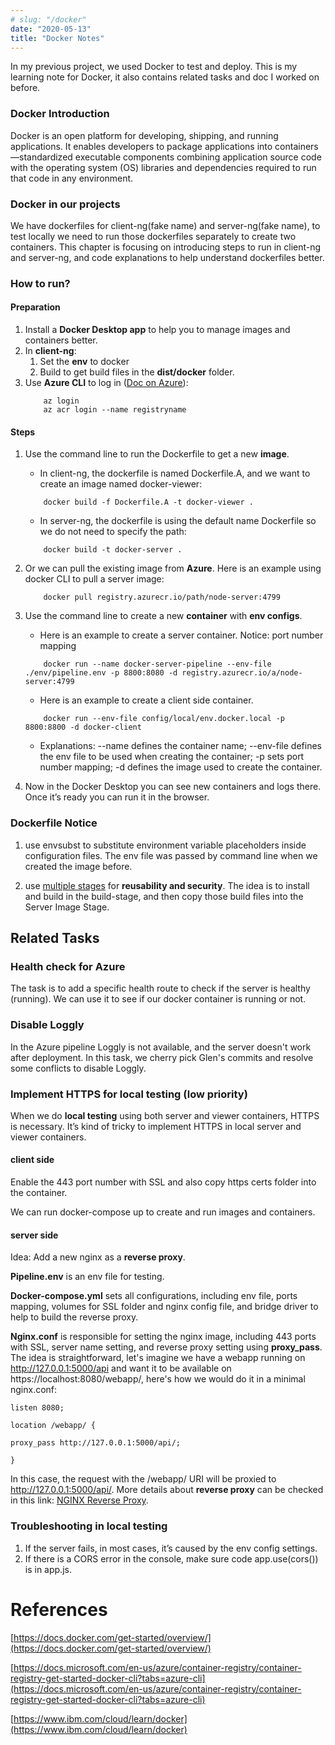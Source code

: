 ```yaml
---
# slug: "/docker"
date: "2020-05-13"
title: "Docker Notes"
---
```




In my previous project, we used Docker to test and deploy. This is my learning note for Docker, it also contains related tasks and doc I worked on before. 


### Docker Introduction

Docker is an open platform for developing, shipping, and running applications. It enables developers to package applications into containers—standardized executable components combining application source code with the operating system (OS) libraries and dependencies required to run that code in any environment.


### Docker in our projects

We have dockerfiles for client-ng(fake name) and server-ng(fake name), to test locally we need to run those dockerfiles separately to create two containers. This chapter is focusing on introducing steps to run in client-ng and server-ng, and code explanations to help understand dockerfiles better.


### How to run?

#### Preparation
1. Install a **Docker Desktop app** to help you to manage images and containers better.
2. In **client-ng**:
    1. Set the **env** to docker
    2. Build to get build files in the **dist/docker** folder.
3. Use **Azure CLI** to log in ([Doc on Azure](https://docs.microsoft.com/en-us/azure/container-registry/container-registry-get-started-docker-cli?tabs=azure-cli)):
    ```
        az login
        az acr login --name registryname
    ```

#### Steps
1. Use the command line to run the Dockerfile to get a new **image**.
    - In client-ng, the dockerfile is named Dockerfile.A, and we want to create an image named docker-viewer:  
    
    ```shell
        docker build -f Dockerfile.A -t docker-viewer .
    ```

    - In server-ng, the dockerfile is using the default name Dockerfile so we do not need to specify the path: 
    ```
        docker build -t docker-server .
    ```
2. Or we can pull the existing image from **Azure**. Here is an example using docker CLI to pull a server image:
	```shell
        docker pull registry.azurecr.io/path/node-server:4799
    ```
3. Use the command line to create a new **container** with **env configs**.
    - Here is an example to create a server container. Notice: port number mapping 
    ```shell
        docker run --name docker-server-pipeline --env-file ./env/pipeline.env -p 8800:8080 -d registry.azurecr.io/a/node-server:4799
    ```

    - Here is an example to create a client side container.
    ```shell
        docker run --env-file config/local/env.docker.local -p 8800:8800 -d docker-client
    ```

    - Explanations: --name defines the container name; --env-file defines the env file to be used when creating the container; -p sets port number mapping; -d defines the image used to create the container.
  
4. Now in the Docker Desktop you can see new containers and logs there. Once it’s ready you can run it in the browser.


### Dockerfile Notice
1. use envsubst to substitute environment variable placeholders inside configuration files. The env file was passed by command line when we created the image before. 

2. use [multiple stages](https://docs.docker.com/develop/develop-images/multistage-build/) for **reusability and security**. The idea is to install and build in the build-stage, and then copy those build files into the Server Image Stage.


## Related Tasks


### Health check for Azure

The task is to add a specific health route to check if the server is healthy (running). We can use it to see if our docker container is running or not.


### Disable Loggly

In the Azure pipeline Loggly is not available, and the server doesn't work after deployment. In this task, we cherry pick Glen's commits and resolve some conflicts to disable Loggly.


### Implement HTTPS for local testing (low priority)

When we do **local testing** using both server and viewer containers, HTTPS is necessary. It’s kind of tricky to implement HTTPS in local server and viewer containers.


#### client side

Enable the 443 port number with SSL and also copy https certs folder into the container. 

We can run docker-compose up to create and run images and containers.


#### server side

Idea: Add a new nginx as a **reverse proxy**. 

**Pipeline.env** is an env file for testing.

**Docker-compose.yml** sets all configurations, including env file, ports mapping, volumes for SSL folder and nginx config file, and bridge driver to help to build the reverse proxy. 

**Nginx.conf** is responsible for setting the nginx image, including 443 ports with SSL, server name setting, and reverse proxy setting using **proxy_pass**. The idea is straightforward, let's imagine we have a webapp running on http://127.0.0.1:5000/api and want it to be available on https://localhost:8080/webapp/, here's how we would do it in a minimal nginx.conf:
```
listen 8080;

location /webapp/ {

proxy_pass http://127.0.0.1:5000/api/;

}
```
In this case, the request with the /webapp/ URI will be proxied to http://127.0.0.1:5000/api/.  More details about **reverse proxy** can be checked in this link: [NGINX Reverse Proxy](https://docs.nginx.com/nginx/admin-guide/web-server/reverse-proxy/?_bt=569828502937&_bk=&_bm=&_bn=g&_bg=133928957449&gclid=CjwKCAiAgbiQBhAHEiwAuQ6Bkust6KofBwrJzDTvktWTPfOAEtydRM9w).



### Troubleshooting in local testing



1. If the server fails, in most cases, it’s caused by the env config settings.
2. If there is a CORS error in the console, make sure code app.use(cors()) is in app.js.

# References

[https://docs.docker.com/get-started/overview/](https://docs.docker.com/get-started/overview/)

[https://docs.microsoft.com/en-us/azure/container-registry/container-registry-get-started-docker-cli?tabs=azure-cli](https://docs.microsoft.com/en-us/azure/container-registry/container-registry-get-started-docker-cli?tabs=azure-cli)

[https://www.ibm.com/cloud/learn/docker](https://www.ibm.com/cloud/learn/docker)